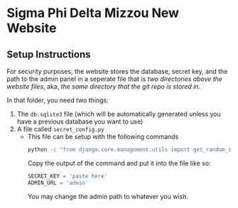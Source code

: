 # Sigma Phi Delta Mizzou New Website
## Setup Instructions
For security purposes, the website stores the database, secret key, and the path to the admin panel in a seperate file that is *two directories above the website files*, aka, *the same directory that the git repo is stored in*.

In that folder, you need two things:

1. The `db.sqlite3` file (which will be automatically generated unless you have a previous database you want to use)
2. A file called `secret_config.py`
    - This file can be setup with the following commands
        ```bash
        python -c "from django.core.management.utils import get_random_secret_key; print(get_random_secret_key())"
        ```
        Copy the output of the command and put it into the file like so:
        ```python
        SECRET_KEY = 'paste here'
        ADMIN_URL = 'admin'
        ```
        You may change the admin path to whatever you wish.
